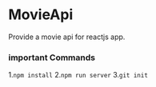 # MovieApi

Provide a movie api for reactjs app.

### important Commands

1.`npm install` 2.`npm run server` 3.`git init `
